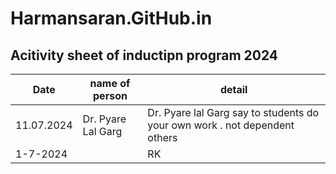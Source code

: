 # Harmansaran.GitHub.in
## Acitivity sheet of inductipn program 2024

|Date| name of person |detail|
| ----------- | ----------- |--------
| 11.07.2024 | Dr. Pyare Lal Garg|Dr. Pyare lal Garg say to students do your own work . not dependent others|
|1-7-2024||RK| |All guests are very good tell us  stay confident and communicate with other confidentiality |